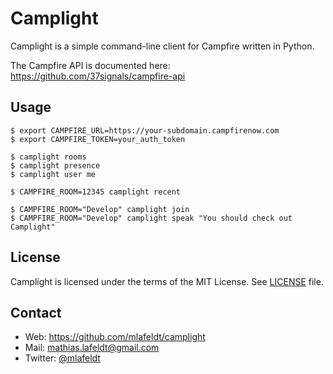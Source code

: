 Camplight
=========

Camplight is a simple command-line client for Campfire written in Python.

The Campfire API is documented here: https://github.com/37signals/campfire-api


Usage
-----

    $ export CAMPFIRE_URL=https://your-subdomain.campfirenow.com
    $ export CAMPFIRE_TOKEN=your_auth_token

    $ camplight rooms
    $ camplight presence
    $ camplight user me

    $ CAMPFIRE_ROOM=12345 camplight recent

    $ CAMPFIRE_ROOM="Develop" camplight join
    $ CAMPFIRE_ROOM="Develop" camplight speak "You should check out Camplight"


License
-------

Camplight is licensed under the terms of the MIT License. See [LICENSE] file.


Contact
-------

* Web: <https://github.com/mlafeldt/camplight>
* Mail: <mathias.lafeldt@gmail.com>
* Twitter: [@mlafeldt](https://twitter.com/mlafeldt)


[LICENSE]: https://github.com/mlafeldt/camplight/blob/master/LICENSE
